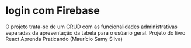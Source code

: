 # login com Firebase

O projeto trata-se de um CRUD com as funcionalidades administrativas separadas da apresentação da tabela para o usúario geral.
Projeto do livro React Aprenda Praticando (Maurício Samy Silva)
